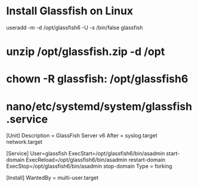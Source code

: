 # Install Glassfish on Linux

useradd -m -d /opt/glassfish6 -U -s /bin/false glassfish
# unzip /opt/glassfish.zip -d /opt
# chown -R glassfish: /opt/glassfish6
# nano/etc/systemd/system/glassfish.service

[Unit]
Description = GlassFish Server v6
After = syslog.target network.target

[Service]
User=glassfish
ExecStart=/opt/glassfish6/bin/asadmin start-domain
ExecReload=/opt/glassfish6/bin/asadmin restart-domain
ExecStop=/opt/glassfish6/bin/asadmin stop-domain
Type = forking

[Install]
WantedBy = multi-user.target
